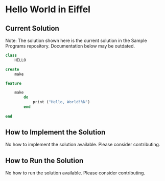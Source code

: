 # Hello World in Eiffel

## Current Solution

Note: The solution shown here is the current solution in the Sample Programs repository. Documentation below may be outdated.

```Eiffel
class 
    HELLO

create
    make

feature

    make
        do 
            print ("Hello, World!%N") 
        end
        
end

```

## How to Implement the Solution

No how to implement the solution available. Please consider contributing.

## How to Run the Solution

No how to run the solution available. Please consider contributing.